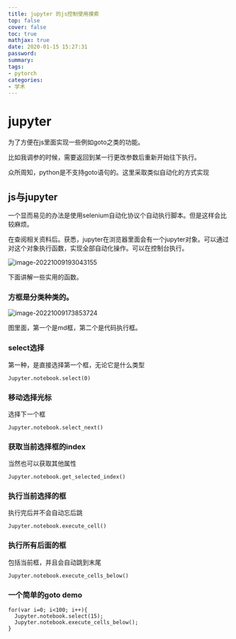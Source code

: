 ```yaml
---
title: jupyter 的js控制使用摸索
top: false
cover: false
toc: true
mathjax: true
date: 2020-01-15 15:27:31
password:
summary:
tags:
- pytorch
categories:
- 学术
---
```

# jupyter

为了方便在js里面实现一些例如goto之类的功能。

比如我调参的时候，需要返回到某一行更改参数后重新开始往下执行。

众所周知，python是不支持goto语句的。这里采取类似自动化的方式实现



## js与jupyter

一个显而易见的办法是使用selenium自动化协议个自动执行脚本。但是这样会比较麻烦。

在查阅相关资料后。获悉，jupyter在浏览器里面会有一个jupyter对象。可以通过对这个对象执行函数，实现全部自动化操作。可以在控制台执行。

![image-20221009193043155](https://cdn.jsdelivr.net/gh/kengerlwl/kengerlwl.github.io/image/536c1e5c631aea0dfc3c8ce5d0023b10/b4576ee39abe2ae37cc94501d2e94ab8.png)

下面讲解一些实用的函数。



### 方框是分类种类的。

![image-20221009173853724](https://cdn.jsdelivr.net/gh/kengerlwl/kengerlwl.github.io/image/536c1e5c631aea0dfc3c8ce5d0023b10/2cbe0b646e59c1793a2b5058bee6e00f.png)

图里面，第一个是md框，第二个是代码执行框。



### select选择

第一种，是直接选择第一个框，无论它是什么类型

```
Jupyter.notebook.select(0)
```



### 移动选择光标

选择下一个框

```
Jupyter.notebook.select_next()
```



### 获取当前选择框的index

当然也可以获取其他属性

```
Jupyter.notebook.get_selected_index()
```



### 执行当前选择的框

执行完后并不会自动忘后跳

```
Jupyter.notebook.execute_cell()
```



### 执行所有后面的框

包括当前框，并且会自动跳到末尾

```
Jupyter.notebook.execute_cells_below()
```



### 一个简单的goto demo

````
for(var i=0; i<100; i++){
  Jupyter.notebook.select(15);
  Jupyter.notebook.execute_cells_below();
}

````

